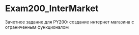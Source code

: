 # Exam200_InterMarket
Зачетное задание для PY200: создание интернет магазина с ограниченным функционалом
